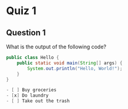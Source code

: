 # Quiz 1

## Question 1
What is the output of the following code?
```java
public class Hello {
    public static void main(String[] args) {
        System.out.println("Hello, World!");
    }
}

- [ ] Buy groceries
- [x] Do laundry
- [ ] Take out the trash




